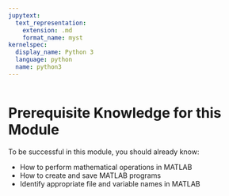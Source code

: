 ```yaml
---
jupytext:
  text_representation:
    extension: .md
    format_name: myst
kernelspec:
  display_name: Python 3
  language: python
  name: python3
---
```

```{include} /macros.md
```

# Prerequisite Knowledge for this Module

To be successful in this module, you should already know:

- How to perform mathematical operations in MATLAB
- How to create and save MATLAB programs
- Identify appropriate file and variable names in MATLAB